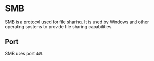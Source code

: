 # SMB

SMB is a protocol used for file sharing. It is used by Windows and other operating systems to provide file sharing capabilities.

## Port

SMB uses port `445`.
